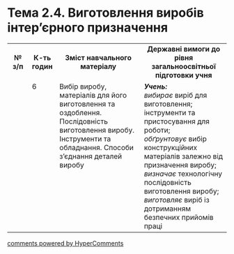 <div id="hypercomments_widget" class="js-hypercomments-widget invisible"></div>

# Тема 2.4.  Виготовлення  виробів інтер’єрного призначення 

<table>
  <tr>
    <td width="10%" align="center"><b>№ з/п</b></td>
    <td width="10%" align="center"><b>К-ть годин</b></td>
    <td width="40%" align="center"><b>Зміст навчального матеріалу</b></td>
    <td width="40%" align="center"><b>Державні вимоги до рівня загальноосвітньої підготовки учня</b></td>
  </tr>
  <tr>
<td width="10%" style="vertical-align:top !important;"></td>
<td width="10%" style="vertical-align:top !important;">6</td>
    <td width="40%" style="vertical-align:top !important;">
Вибір виробу, матеріалів  для  його виготовлення та оздоблення. Послідовність виготовлення виробу. Інструменти та обладнання. Способи з’єднання деталей виробу
</td>
    <td width="40%" style="vertical-align:top !important;">
<i><b>Учень:</b></i><br>
<i>вибирає</i>  виріб для виготовлення; інструменти та пристосування для роботи;<br>
<i>обґрунтовує</i> вибір конструкційних матеріалів залежно від призначення виробу; <br>
<i>визначає</i> технологічну послідовність виготовлення виробу;<br>
<i>виготовляє</i> виріб із дотриманням безпечних прийомів праці
</td>
  </tr>
</table>

<div class="js-hypercomments-container">
<a href="http://hypercomments.com" class="hc-link" title="comments widget">comments powered by HyperComments</a>
</div>